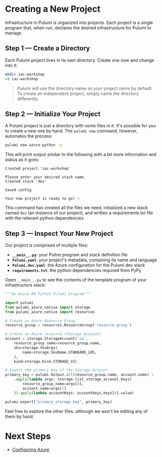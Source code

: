 # Creating a New Project

Infrastructure in Pulumi is organized into projects. Each project is a single program that, when run, declares the desired infrastructure for Pulumi to manage.

## Step 1 &mdash; Create a Directory

Each Pulumi project lives in its own directory. Create one now and change into it:

```bash
mkdir iac-workshop
cd iac-workshop
```

> Pulumi will use the directory name as your project name by default. To create an independent project, simply name the directory differently.

## Step 2 &mdash; Initialize Your Project

A Pulumi project is just a directory with some files in it. It's possible for you to create a new one by hand. The `pulumi new` command, however, automates the process:

```bash
pulumi new azure-python -y
```

This will print output similar to the following with a bit more information and status as it goes:

```
Created project 'iac-workshop'

Please enter your desired stack name.
Created stack 'dev'

Saved config

Your new project is ready to go! ✨
```

This command has created all the files we need, initialized a new stack named `dev` (an instance of our project), and written a requirements.txt file with the relevant python dependencies.

## Step 3 &mdash; Inspect Your New Project

Our project is comprised of multiple files:

* **`__main__.py`**: your Pulimi program and stack definition file
* **`Pulumi.yaml`**: your project's metadata, containing its name and language
* **`Pulumi.dev.yaml`**: the Azure configuration for the Pulumi dev stack
* **`requirements.txt`**: the python dependencies required from PyPy

Open `__main__.py` to see the contents of the template program of your infrastructure stack:

```python
"""An Azure RM Python Pulumi program"""

import pulumi
from pulumi_azure_native import storage
from pulumi_azure_native import resources

# Create an Azure Resource Group
resource_group = resources.ResourceGroup('resource_group')

# Create an Azure resource (Storage Account)
account = storage.StorageAccount('sa',
    resource_group_name=resource_group.name,
    sku=storage.SkuArgs(
        name=storage.SkuName.STANDARD_LRS,
    ),
    kind=storage.Kind.STORAGE_V2)

# Export the primary key of the Storage Account
primary_key = pulumi.Output.all(resource_group.name, account.name) \
    .apply(lambda args: storage.list_storage_account_keys(
        resource_group_name=args[0],
        account_name=args[1]
    )).apply(lambda accountKeys: accountKeys.keys[0].value)

pulumi.export("primary_storage_key", primary_key)

```

Feel free to explore the other files, although we won't be editing any of them by hand.

# Next Steps

* [Configuring Azure](./02-configuring-azure.md)

